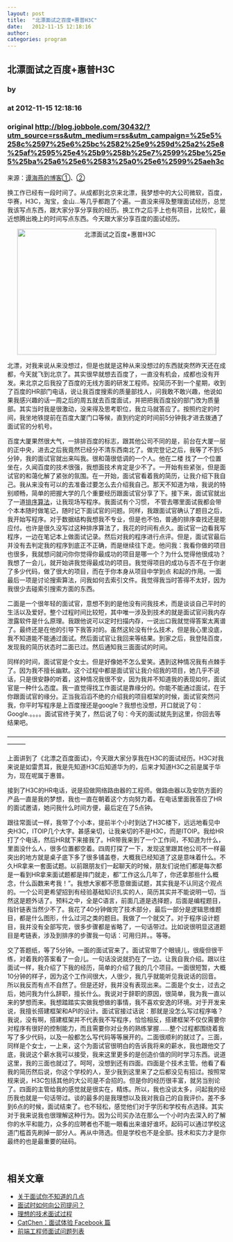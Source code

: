 ```yaml
---
layout: post
title:  "北漂面试之百度+惠普H3C"
date:   2012-11-15 12:18:16
author: 
categories: program
---
```


## 北漂面试之百度+惠普H3C
### by 
### at 2012-11-15 12:18:16
### original <http://blog.jobbole.com/30432/?utm_source=rss&utm_medium=rss&utm_campaign=%25e5%258c%2597%25e6%25bc%2582%25e9%259d%25a2%25e8%25af%2595%25e4%25b9%258b%25e7%2599%25be%25e5%25ba%25a6%25e6%2583%25a0%25e6%2599%25aeh3c>

<p>来源：<a href="http://blog.csdn.net/feiyinzilgd/article/details/6689612" rel="nofollow">谭海燕的博客①</a>、<a href="http://blog.csdn.net/feiyinzilgd/article/details/6696283" rel="nofollow">②</a></p>
<p>换工作已经有一段时间了。从成都到北京来北漂，我梦想中的大公司微软，百度，华赛，H3C，淘宝，金山…等几乎都跑了个遍。一直没来得及整理面试经历，总觉我该写点东西，跟大家分享分享我的经历。换工作之后手上也有项目，比较忙，最近想腾出晚上的时间写点东西。今天跟大家分享百度的面试经历。<span></span></p>
<p style="text-align:center"><a href="http://blog.jobbole.com/wp-content/uploads/2012/11/baidu-recruiting.jpg" rel="lightbox[30432]" title="北漂面试之百度+惠普H3C"><img title="北漂面试之百度+惠普H3C" src="http://blog.jobbole.com/wp-content/uploads/2012/11/baidu-recruiting.jpg" alt="北漂面试之百度+惠普H3C" width="459" height="290"></a></p>
<p>北漂，对我来说从来没想过，但是也就是这种从来没想过的东西就突然昨天还在成都，今天就飞到北京了。其实很早就想去百度了，一直没有机会，成都也没有开发。来北京之后我投了百度的无线方面的研发工程师。投简历不到一个星期，收到了百度的HR部门电话，说让我百度搜索的质量部找人，问我敢不敢兴趣，他说如果我感兴趣的话一周之后的周五就去百度面试，并把把我百度投的部门改为质量部。其实当时我是很激动，没来得及思考职位，我立马就答应了。按照约定的时间，我坐地铁提前在百度大厦门口等候，直到约定的时间前5分钟我才进去拨通了面试官的分机号。</p>
<p>百度大厦果然很大气，一排排百度的标志，跟其他公司不同的是，前台在大厦一层的正中央，进去之后我竟然已经分不清东西南北了。做完登记之后，我等了不到5分钟，我的面试官就出来叫我。很和蔼很低调的一个人。他在二楼 找了一个位置坐在，久闻百度的技术很强，我想面技术肯定是少不了。一开始有些紧张，但是面试官的和蔼化解了紧张的氛围。在一开始，面试官看着我的简历，让我介绍下我自己。我从来没有可以的去准备过要怎么去介绍我自己。那天不知道为啥，我说的特别顺畅，简单的把握大学的几个重要经历跟面试官分享了下。接下来，面试官就出了一道<span><a href="http://blog.jobbole.com/11745/" title="排序算法">排序算法</a></span>，让我现场写程序。我面试有个习惯， 不管去哪里面试我都会带个本本随时做笔记，随时记下面试官的问题。同样，我跟面试官确认了题目之后，我开始写程序。对于数据结构我想我不专业，但是也不怕，普通的排序查找还是能应付。也许是很久没写过这种排序算法了，我花的时间有点久。面试官一边看我写程序，一边在笔记本上做面试记录。然后对我的程序进行点评。但是，面试官最后并没有去判定我的程序到底正不正确，而是继续往下走。他问我：我看你做的项目也很多，我就想问就问你你觉得你最成功的项目是哪一个？为什么觉得他很成功？我想了一会儿，就开始讲我觉得最成功的项目。我觉得项目的成功与否不在于你谢了多少代码，做了很大的项目，而在于你本身从项目中学到点 和起的作用。一面最后一项是讨论搜索算法，问我如何去索引文件。我觉得我当时答得不太好，因为我很少去碰索引搜索方面的东西。</p>
<p>二面是一个很年轻的面试官，意想不到的是他没有问我技术，而是谈谈自己平时的生活以及爱好。整个过程时间比较短，其中唯一涉及到技术的就是面试官问我内存泄露软件是什么原理。我跟他说可以定时扫描内存，一说出口我就觉得答案太离谱了。最终还是在他的引导下我答对的。虽然这轮没有什么技术，但是我心里没底，我不知道能不能通过面试。然后面试官让我回来等结果。到家之后，我登陆百度，发现我的简历状态时二面已过。然后通知我三面面试的时间。</p>
<p>同样的时间，面试官是个女士。但是好像她不怎么爱笑。遇到这种情况我有点棘手了。因为我不擅长幽默。这个过程中都是面试官让我介绍我的项目，她几乎不说话，只是很安静的听着，这种情况我很不安，因为我并不知道我的表现如何，面试官是一种什么态度。我一直觉得找工作面试是靠缘分的。你能不能通过面试，在于你跟面试官的缘分。正当我滔滔不绝的介绍我的项目框架的时候，面试官突然问我，你平时写程序是上百度搜还是google？我想也没想，开口就说了句：Google.。。。。面试官终于笑了，然后说了句：今天的面试就先到这里，你回去等结果吧。</p>
<p>———————————————————————————————————————</p>
<p>上面讲到了《北漂之百度面试》，今天跟大家分享我在H3C的面试经历。H3C对我来说是如雷贯耳，我是先知道H3C后知道华为的，后来才知道H3C之前是属于华为，现在呢属于惠普。</p>
<p>接到了H3C的HR电话，说是招做网络路由器的工程师。做路由器以及安防方面的产品一直是我的梦想，我也一直在朝着这个方向努力着。在电话里面我答应了HR的面试邀请，她问我什么时间方便，最后定在了5点钟。</p>
<p>跟往常面试一样，我带了个小本，提前半个小时到达了H3C楼下，远远地看见中央H3C，ITOIP几个大字。甚感亲切，让我亲切的不是H3C，而是ITOIP。我给HR打了个电话，然后HR就下来接我了。HR带我来到了一个工作间，不知道为什么，里面没什么人，很多位置都空着。四周打探了一下，发现这里跟其他公司不一样最突出的地方就是桌子底下多了很多铺盖卷，大概我已经知道了这是意味着什么。不久HR拿来一套面试题。以前跟朋友们一起聊天的时候，朋友们说他们都是每次都是一看到HR拿来面试题都是摔门就走，都”工作这么几年了，你还拿那些什么概念，什么函数来考我！”。我想大家都不愿意做面试题，其实我是不认同这个观点的。一个公司更希望招到有经验基础知识扎实的人，简历其实并不能说明一切，当然这是题外话了。预料之中，全是C语言，前面几道是选择题，后面是编程题目，指针链表当然少不了。我花了40分钟做完了技术部分，最后一部分是逻辑思维题目，都是什么图形，什么过河之类的题目。我做了一个就交了。对于程序设计题目，我并没有全部写完，很多步骤都是省略了，一句话带过。比如说很明显这道题目是考链表，涉及到排序的步骤我一句话：可用归并。。等等。</p>
<p>交了答题纸，等了5分钟。一面的面试官来了。面试官带了个眼镜儿，很瘦但很干练，对着我的答案看了一会儿。一句话没说就扔在了一边。让我自我介绍。跟以往面试一样，我介绍了下我的经历，简单的介绍了我的几个项目。一面很短暂，大概10分钟的样子，因为这个工作间很大，人很少，我几乎就能听见我说话的回音。所以我反而有点不自然了。但是还好，我并没有表现出来。二面是个女士，过去之后，她问我为什么辞职，擅长什么。我说对于辞职的原因，很简单，我为我一直以来的梦想而来。我想踏踏实实做我想做的事情，我不喜欢安逸的环境。对于开发来说，我擅长搭建框架和API的设计。面试官接过话说：那就是没怎么写过程序咯？我说，没有啊，搭建框架并不代表我不写程序，恰恰相反，搭建框架不仅仅需要你对程序有很好的控制能力，而且需要你对业务的熟练掌握……整个过程都围绕着我写了多少代码，以及一般都怎么写代码等等展开的。二面很顺利的就过了。三面，同样是个女士，一上来，这个为面试官很明白的告诉我将来的薪水，我也跟他交了底，我说这个薪水我可以接受，我来这里更多的是创造价值的同时学习东西。说道这里，我的三面也就过了。呵呵，没想到还有四面。四面是个技术主管。他看了看我的简历然后说，你这个学校的人，至少我到这里来了之后都没见有招过。按照常规来说，H3C包括其他的大公司是不会招的。但是你的经历很丰富，就另当别论了。四面的主管给我的感觉就是很实在，精炼。所以，我也没谈太多，问起我的经历我也就是一句话带过。谈的最多的是我理想以及我对我自己的自我评价。差不多到6点的时候，面试结束了。也不轻松，感觉他们对于学历和学校有点选择。其实对于我来说我也很理解这种行为。因为公司买办法在那么一个小时内去深入的了解你的水平和能力，众多的应聘者也不能一眼看出来谁好谁坏。起码可以通过学校这道门槛首先刷掉一部分人。再从中筛选。但是学校也不是全部。技术和实力才是你最终的也是最重要的砝码。</p>
<p> </p>
<h2>相关文章</h2><ul><li><a href="http://blog.jobbole.com/29194/">关于面试你不知道的几点</a></li><li><a href="http://blog.jobbole.com/25486/">面试时如何向公司提问？</a></li><li><a href="http://blog.jobbole.com/21508/">理想的技术面试过程</a></li><li><a href="http://blog.jobbole.com/30002/">CatChen：面试体验 Facebook 篇</a></li><li><a href="http://blog.jobbole.com/29269/">前端工程师面试问题列表</a></li></ul>